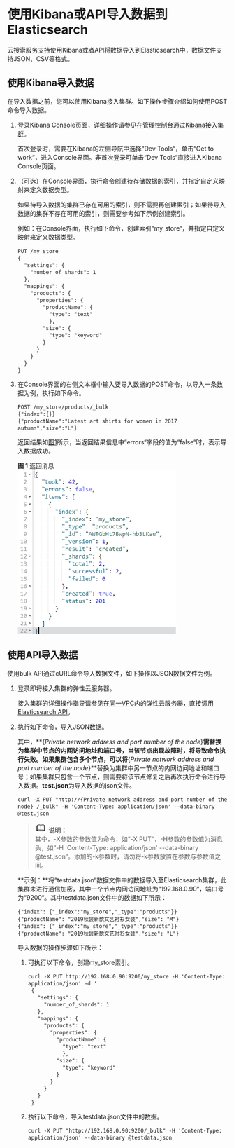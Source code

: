 # 使用Kibana或API导入数据到Elasticsearch<a name="css_01_0024"></a>

云搜索服务支持使用Kibana或者API将数据导入到Elasticsearch中，数据文件支持JSON、CSV等格式。

## 使用Kibana导入数据<a name="section1430231820400"></a>

在导入数据之前，您可以使用Kibana接入集群。如下操作步骤介绍如何使用POST命令导入数据。

1.  登录Kibana Console页面，详细操作请参见[在管理控制台通过Kibana接入集群](接入集群.md#section9848115695612)。

    首次登录时，需要在Kibana的左侧导航中选择“Dev Tools“，单击“Get to work“，进入Console界面。非首次登录可单击“Dev Tools“直接进入Kibana Console页面。

2.  （可选）在Console界面，执行命令创建待存储数据的索引，并指定自定义映射来定义数据类型。

    如果待导入数据的集群已存在可用的索引，则不需要再创建索引；如果待导入数据的集群不存在可用的索引，则需要参考如下示例创建索引。

    例如：在Console界面，执行如下命令，创建索引“my\_store“，并指定自定义映射来定义数据类型。

    ```
    PUT /my_store
    {
      "settings": {
        "number_of_shards": 1
      },
      "mappings": {
        "products": {
          "properties": {
            "productName": {
              "type": "text"
              },
            "size": {
              "type": "keyword"
            }
          }
        }
      }
    }
    ```

3.  在Console界面的右侧文本框中输入要导入数据的POST命令，以导入一条数据为例，执行如下命令。

    ```
    POST /my_store/products/_bulk 
    {"index":{}} 
    {"productName":"Latest art shirts for women in 2017 autumn","size":"L"}
    ```

    返回结果如[图1](#fig93061932172813)所示，当返回结果信息中“errors“字段的值为“false“时，表示导入数据成功。

    **图 1**  返回消息<a name="fig93061932172813"></a>  
    ![](figures/返回消息.png "返回消息")


## 使用API导入数据<a name="section239718062912"></a>

使用bulk API通过cURL命令导入数据文件，如下操作以JSON数据文件为例。

1.  登录即将接入集群的弹性云服务器。

    接入集群的详细操作指导请参见[在同一VPC内的弹性云服务器，直接调用Elasticsearch API](接入集群.md#section16223134914582)。

2.  执行如下命令，导入JSON数据。

    其中，**\{_Private network address and port number of the node_\}**需替换为集群中节点的内网访问地址和端口号，当该节点出现故障时，将导致命令执行失败。如果集群包含多个节点，可以将**\{_Private network address and port number of the node_\}**替换为集群中另一节点的内网访问地址和端口号；如果集群只包含一个节点，则需要将该节点修复之后再次执行命令进行导入数据。**test.json**为导入数据的json文件。

    ```
    curl -X PUT "http://{Private network address and port number of the node} /_bulk" -H 'Content-Type: application/json' --data-binary @test.json
    ```

    >![](public_sys-resources/icon-note.gif) **说明：**   
    >其中，-X参数的参数值为命令，如“-X PUT“，-H参数的参数值为消息头，如“-H 'Content-Type: application/json' --data-binary @test.json“。添加的-k参数时，请勿将-k参数放置在参数与参数值之间。  

    **示例：**将“testdata.json“数据文件中的数据导入至Elasticsearch集群，此集群未进行通信加密，其中一个节点内网访问地址为“192.168.0.90“，端口号为“9200“。其中testdata.json文件中的数据如下所示：

    ```
    {"index": {"_index":"my_store","_type":"products"}}
    {"productName": "2019秋装新款文艺衬衫女装","size": "M"}
    {"index": {"_index":"my_store","_type":"products"}}
    {"productName": "2019秋装新款文艺衬衫女装","size": "L"}
    ```

    导入数据的操作步骤如下所示：

    1.  可执行以下命令，创建my\_store索引。

        ```
        curl -X PUT http://192.168.0.90:9200/my_store -H 'Content-Type: application/json' -d '
         { 
           "settings": { 
             "number_of_shards": 1 
           }, 
           "mappings": { 
             "products": { 
               "properties": { 
                 "productName": { 
                   "type": "text" 
                   }, 
                 "size": { 
                   "type": "keyword" 
                 } 
               } 
             } 
           } 
         }'
        ```

    2.  执行以下命令，导入testdata.json文件中的数据。

        ```
        curl -X PUT "http://192.168.0.90:9200/_bulk" -H 'Content-Type: application/json' --data-binary @testdata.json
        ```



